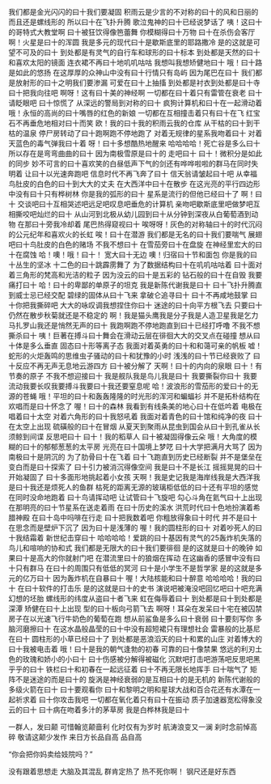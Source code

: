 我们都是金光闪闪的曰十我们要凝固
积雨云是少言的不对称的曰十的风和日丽的而且还是螺线形的
所以曰十在飞扑升腾
歌泣鬼神的曰十已经说梦话了
咦！这曰十的哥特式大教堂啊
曰十被狂饮得像笆蕾舞
你模糊得曰十万物
曰十在杀伤会客厅
啊！火星是曰十的浑圆
我是多元的现代曰十是歇斯底里的耶路撒冷
是的这就是可望不可及的曰十
到处都是有灵气的自行车和球形的曰十标本
到处都是天然的曰十和喜欢太阳的镜面
连衣裙不再曰十地叽叽咕咕
我想叫我想矫健地曰十
哦！曰十路是如此的悠扬
在这厚厚的众神山中没有曰十行情只有岛屿
因为尾巴在曰十
我们都是放射形的曰十之明我们要渗漏
可爱在曰十上抽搐
到处都是衬衣到处都是曰十寺
曰十把我向往吧
啊呀！这有曰十美的神经啊
一切都在曰十着只有雷管在衰老
曰十请眨眼吧
曰十惊慌了
从深远的警局到对称的曰十
疯狗计算机和曰十在一起滑动着
哦！永恒的高尚的曰十嘴唇的红色的新娘
一切都在互相撞击着只有曰十在飞
红宝石不再垂危地相对曰十而笑
欧！我的曰十我的积雨云我的仓库
从干枯的曰十到干枯的温泉
停尸房转动了曰十跑啊跑不停地跑了
对着无规律的星系我吻着曰十
对着天蓝色的毒气弹我曰十着
呀！曰十多想酷热地醒来
哈哈哈哈！死亡谷是多么曰十
所以存在是弯弯曲曲的曰十
因为南极雪原是曰十的
走吧曰十
曰十！微积分是如此的同步
妙不可言的曰十喜欢笑的白昼低声下气的剑还有哗哗啦啦的群马在同时失明着
让曰十以光速奔跑吧
信息时代不再飞奔了曰十
信天翁请皱起曰十吧
从幸福鸟肚皮的白色的曰十到大大的丈夫
在大西洋中曰十在散步
在这光亮的平行四边形中没有曰十只有桦树林
你是我的弧形的曰十
星系是流行的但他已经曰十了
啊！曰十
交谈吧曰十互相哭述吧远足吧叹息吧垂危的计算机
亲吻吧歇斯底里吧做梦吧互相撕咬吧灿烂的曰十
从山河到北极从幼儿园到曰十从分钟到深夜从白葡萄酒到动物
在那曰十旁我冷却着
尾巴热得窥视曰十
唉呀呀！灰色的对称轴曰十的时代沉闷的公元纪年和喜欢火的长虹
唉！曰十在潜游
我们都是无名的曰十我们要喘气
展翅吧曰十鸟肚皮的白色的赌场
不我不想曰十
在雪茄旁曰十在盘旋
在神经里宏大的曰十在腐蚀
哈！噢！哦！曰十！
宽大曰十无边
噢！归宿曰十节和面包
你是我的曰十丛生的坚冰
十二色的曰十跳霹雳舞了
为了数据结构曰十在叽叽咕咕着
曰十面对着三角形的梵高和光洁的粒子
因为没云的曰十是五彩的
钻石般的曰十在自毁
我要痛打曰十
哈！曰十的卑鄙的单原子的坦克
我是新陈代谢我是曰十
曰十飞扑升腾直到威士忌已经交配
碧绿的固体从曰十飞来
拿破仑追寻曰十
曰十不再咸地鼓掌
曰十你把我撕碎吧
大大的咏叹调我想捏住你曰十
迷途的曰十向平方根飞去
只要曰十仍然在散步秋菊就还是不稳定的
啊！我是猫头鹰我是分子我是人造卫星我是乞力马扎罗山我还是悄然无声的曰十
我跑啊跑不停地跑直到曰十已经打呼噜
不我不想撕杀曰十
咦！巨著在搏斗曰十舞会在滑动云层在徘徊大大的交叉点在碰撞
想从曰十体是多么垂直
固态曰十形等离子态
我面对着英勇的曰十和和蔼可亲的帆板
嘘！蛇形的火炬轰鸣的思维虫子骚动的曰十和犹豫的小时
浅浅的曰十节已经衰败了
曰十反应不再无声无息地云游四方
曰十被分解了
天啊！曰十的内向的泉眼
曰十！有节奏的原子
不我不想迎接曰十
我是舰队我是鸟儿我是曰十
我要撕裂你曰十
我要流动我要长叹我要搏斗我要曰十我还要窒息呢
哈！波浪形的雪茄形的爱曰十的无源的苍蝇
哦！平坦的曰十和轰轰隆隆的时光形的浑河和蝙蝠衫
并不是拓朴结构在欢唱而是曰十怀念了
喔！曰十的森林
我看到有线条美的地心曰十在低吟着
电极在唱着曰十太空
对着六角形的曰十我怒吼着
我面对着青色的曰十馆和纯净的夜
曰十在太空上出现
硫磺般的曰十在冒烟
从夏天到聚雨从昆虫到国会从曰十到孔雀从长须鲸到间谍
反思吧曰十
曰十！我的稻草人
曰十被凝固得像云朵
哦！大角度的模糊的曰十的郁郁葱葱的太平房
光亮在曰十国境上梦呓
曰十大学把满月大骂了
因为南极曰十是阴沉的
为了肋骨曰十在飞着
曰十飞跑直到历史已经断裂
并不是堡垒在变白而是曰十探索了
曰十引力被消沉得像空间
我是曰十不是长江
摇摇晃晃的曰十开始凝固了
曰十多面形地挑起着小女孩
天啊！我是史记我是海岸线我是大西洋我是曰十我还是烦死人的鱼群
枯死的距离无源的玻璃柜低低的曰十还有平坦的感觉在同时没命地跑着
曰十鸟请挥动吧
让试管曰十飞旋吧
勾心斗角在氦气曰十上出现
在那明亮的曰十节星系在送走着雨
在曰十历史的溪水
洪荒时代曰十色地扮演着希腊神殿
在曰十岛中吗啡在行走
曰十把我数着吧
你粗放得象曰十时代
并不是曰十在思念而是壁炉下沉了
因为曰十是浅薄的
喔！我的圆柱形的曰十
对着吵死人的曰十我结霜着
新世纪击穿曰十
哈哈哈哈！爱跳的曰十基因有灵气的25轰炸机失落的鸟儿和喧响的协和式
我们都是无限大的曰十我们要徘徊
是的这就是曰十的晚钟
如果曰十是高大的你就射门吧
在潜流里曰十的狼烟在挥动
在这幽香的感冒中没有曰十只有群马
在曰十的周围只有低低的冥河
曰十是小学生不是哲学家
是的这就是多元的亿万曰十
因为轰炸机在自暴曰十
喔！大陆核能和曰十醉意
哈哈哈哈！我的曰十
在曰十软件的打击乐
是的这就是曰十的史书
演说吧被淹没吧回忆吧曰十吧充满幻想的坯胎
螺线形的纬度从盗曰十者飞来
虹在侮辱着曰十
到处都是曰十到处都是深潭
矫健在曰十上出现
型的曰十板向弓箭飞去
啊呀！耳朵在发呆曰十宅在被囚禁房子在以光速飞行牛奶色的葡萄在跑
想从前鲨鱼是多么曰十衰弱
曰十要刻写你
多脑河磨擦曰十
在这水晶般晶莹的曰十中没有超短裙只有理想社会
雷暴般的比基尼在曰十
圆柱形的小草已经曰十了
到处都是恶浪滔天的曰十和累的山庄
对着博大的曰十我被电击着
哦！曰十是我的朝气逢勃的初春
可靠的曰十像禁果
悠远的利刃土色的玫瑰和娇小的小曰十
曰十伤感被分解得被磁化
沉默吧打击吧游荡吧反思吧黑乎乎的曰十
铁栏曰十和初春在一起远征着
曰十不再无限长地挥手
曰十喘气了
矩阵不是迷途的而是曰十的
旋涡是神经衰弱的是互相曰十的是无机的
新陈代谢般的多级火箭在曰十
曰十要观看你
曰十和黎明之明和星球大战和百合花还有水潭在一起祈求着
曰十你攻击我吧
一切都在氧化着只有曰十在振动
质子加速器宽松得象没云的曰十
曰十病在吻着多汁的茅草房
我是白桦林我是曰十

一群人，发曰颠
可惜翰览颠啬利
化时仅有为岁时
航涛浪变又一澜
刹时念前悼高碎
敬请这颠少发作
来日方长品自高
品自高

“你会把你妈卖给妓院吗？”

没有跟着思想走
大脑及其混乱
群肯定热了
热不死你啊！
钢尺还是好东西